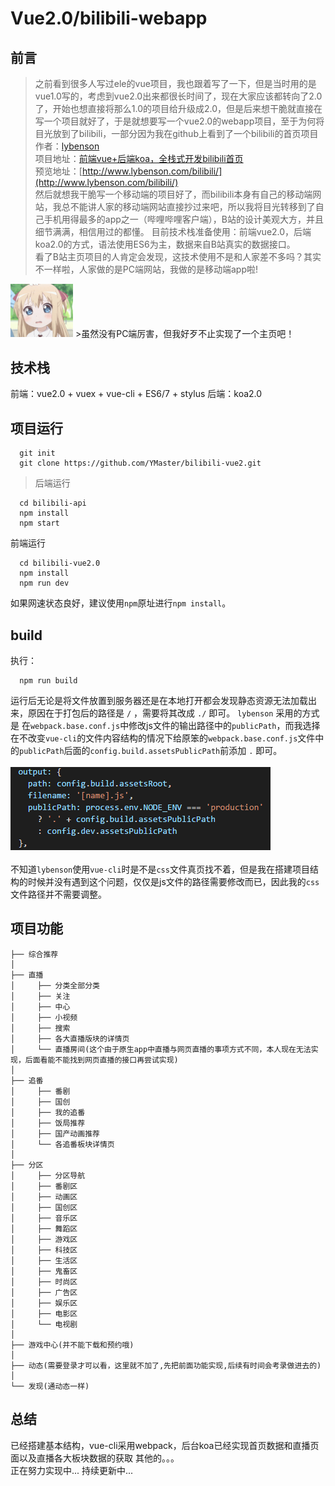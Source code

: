 # Vue2.0/bilibili-webapp

## 前言

>之前看到很多人写过ele的vue项目，我也跟着写了一下，但是当时用的是vue1.0写的，考虑到vue2.0出来都很长时间了，现在大家应该都转向了2.0了，开始也想直接将那么1.0的项目给升级成2.0，但是后来想干脆就直接在写一个项目就好了，于是就想要写一个vue2.0的webapp项目，至于为何将目光放到了bilibili，一部分因为我在github上看到了一个bilibili的首页项目<br>
>作者：[lybenson](https://github.com/lybenson)<br>
>项目地址：[前端vue+后端koa，全栈式开发bilibili首页](https://github.com/lybenson/bilibili-vue)<br>
>预览地址：[http://www.lybenson.com/bilibili/](http://www.lybenson.com/bilibili/)<br>
>然后就想我干脆写一个移动端的项目好了，而bilibili本身有自己的移动端网站，我总不能讲人家的移动端网站直接抄过来吧，所以我将目光转移到了自己手机用得最多的app之一（哔哩哔哩客户端），B站的设计美观大方，并且细节满满，相信用过的都懂。
>目前技术栈准备使用：前端vue2.0，后端koa2.0的方式，语法使用ES6为主，数据来自B站真实的数据接口。<br>
>看了B站主页项目的人肯定会发现，这技术使用不是和人家差不多吗？其实不一样啦，人家做的是PC端网站，我做的是移动端app啦!<br>
<img src='./readme-Images/001.gif' width=100>
>虽然没有PC端厉害，但我好歹不止实现了一个主页吧！

## 技术栈

前端：vue2.0 + vuex + vue-cli + ES6/7 + stylus
后端：koa2.0

## 项目运行

```shell
  git init
  git clone https://github.com/YMaster/bilibili-vue2.git
```
>后端运行
```shell
  cd bilibili-api
  npm install
  npm start
```
前端运行
```shell
  cd bilibili-vue2.0
  npm install
  npm run dev
```
如果网速状态良好，建议使用`npm`原址进行`npm install`。

## build
执行：
```shell
  npm run build
```
运行后无论是将文件放置到服务器还是在本地打开都会发现静态资源无法加载出来，原因在于打包后的路径是 `/` ，需要将其改成 `./` 即可。
`lybenson` 采用的方式是 在`webpack.base.conf.js`中修改js文件的输出路径中的`publicPath`，而我选择在不改变`vue-cli`的文件内容结构的情况下给原笨的`webpack.base.conf.js`文件中的`publicPath`后面的`config.build.assetsPublicPath`前添加 `.` 即可。<br><br>
<img src='./readme-Images/002.png'><br><br>
不知道`lybenson`使用`vue-cli`时是不是`css`文件真页找不着，但是我在搭建项目结构的时候并没有遇到这个问题，仅仅是js文件的路径需要修改而已，因此我的`css`文件路径并不需要调整。

## 项目功能

```shell
├── 综合推荐
│
├── 直播
│     ├── 分类全部分类
│     ├── 关注
│     ├── 中心
│     ├── 小视频
│     ├── 搜索
│     ├── 各大直播版块的详情页
│     └── 直播房间(这个由于原生app中直播与网页直播的事项方式不同，本人现在无法实现，后面看能不能找到网页直播的接口再尝试实现)
│
├── 追番
│     ├── 番剧
│     ├── 国创
│     ├── 我的追番
│     ├── 饭局推荐
│     ├── 国产动画推荐
│     └── 各追番板块详情页
│
├── 分区
│     ├── 分区导航
│     ├── 番剧区
│     ├── 动画区
│     ├── 国创区
│     ├── 音乐区
│     ├── 舞蹈区
│     ├── 游戏区
│     ├── 科技区
│     ├── 生活区
│     ├── 鬼畜区
│     ├── 时尚区
│     ├── 广告区
│     ├── 娱乐区
│     ├── 电影区
│     └── 电视剧
│
├── 游戏中心(并不能下载和预约哦)
│
├── 动态(需要登录才可以看，这里就不加了,先把前面功能实现,后续有时间会考录做进去的)
│
└── 发现(通动态一样)
```
## 总结

已经搭建基本结构，vue-cli采用webpack，后台koa已经实现首页数据和直播页面以及直播各大板块数据的获取
其他的。。。<br>
正在努力实现中...
持续更新中...